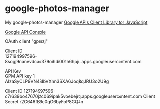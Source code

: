 # google-photos-manager
My google-photos-manager
[Google APIs Client Library for JavaScript](https://github.com/google/google-api-javascript-client)

[Google API Console](https://console.developers.google.com/project)

OAuth client "gpmzj"

Client ID	
127194997596-8sogj9nanevdcao379oihdi001h6hpju.apps.googleusercontent.com

API Key  
GPM API key 1  
AIzaSyCLP9VN4SIbVXnn3SXA6JoqRqJRU3o2U9g



Client ID
127194997596-c7r639bo47670j2c069ipak5voebejrq.apps.googleusercontent.com
Client Secret
r2C646fB6c0qG6byFoP8GQ4n